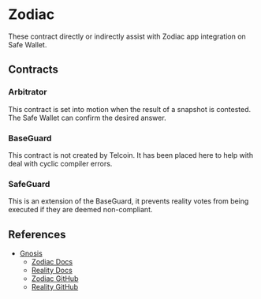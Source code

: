 # Zodiac

These contract directly or indirectly assist with Zodiac app integration on Safe Wallet.

## Contracts

### Arbitrator

This contract is set into motion when the result of a snapshot is contested. The Safe Wallet can confirm the desired answer.

### BaseGuard

This contract is not created by Telcoin. It has been placed here to help with deal with cyclic compiler errors.

### SafeGuard

This is an extension of the BaseGuard, it prevents reality votes from being executed if they are deemed non-compliant.

## References

- [Gnosis](https://www.gnosisguild.org)
  - [Zodiac Docs](https://zodiac.wiki/index.php/ZODIAC.WIKI)
  - [Reality Docs](https://zodiac.wiki/index.php/Category:Reality_Module)
  - [Zodiac GitHub](https://github.com/gnosis/zodiac)
  - [Reality GitHub](https://github.com/gnosis/zodiac-module-reality)
